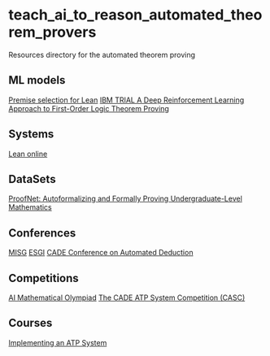 # teach_ai_to_reason_automated_theorem_provers
Resources directory for the automated theorem proving 

## ML models 
[Premise selection for Lean](https://github.com/BartoszPiotrowski/lean-premise-selection)
[IBM TRIAL A Deep Reinforcement Learning Approach to First-Order Logic Theorem Proving](https://github.com/IBM/TRAIL)

## Systems 
[Lean online](https://www.ma.imperial.ac.uk/~buzzard/xena/natural_number_game/index2.html)

## DataSets 
[ProofNet: Autoformalizing and Formally Proving
Undergraduate-Level Mathematics ](https://arxiv.org/pdf/2302.12433.pdf)

## Conferences 
[MISG](https://mathsinindustry.com/)
[ESGI](https://ecmiindmath.org/european-study-groups-with-industry/)
[CADE Conference on Automated Deduction](https://cadeinc.org//conferences)


## Competitions 
[AI Mathematical Olympiad](https://aimoprize.com/)
[The CADE ATP System Competition (CASC)](https://www.tptp.org/CASC/J12/)

## Courses

[Implementing an ATP System](https://www.cs.miami.edu/home/geoff/Courses/CSC749-23F/Assessment/ANLLoop.html)
